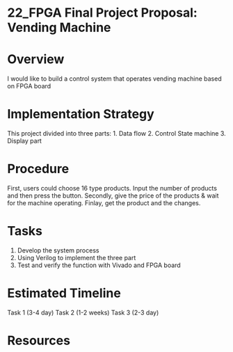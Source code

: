 # 22_FPGA Final Project Proposal: Vending Machine 

# Overview
I would like to build a control system that operates vending machine based on FPGA board

# Implementation Strategy
This project divided into three parts: 1. Data flow 2. Control State machine 3. Display part

# Procedure
First, users could choose 16 type products. Input the number of products and then press the button.
Secondly, give the price of the products & wait for the machine operating.
Finlay, get the product and the changes.

# Tasks
1. Develop the system process
2. Using Verilog to implement the three part 
3. Test and verify the function with Vivado and FPGA board 

# Estimated Timeline
Task 1 (3-4 day)
Task 2 (1-2 weeks)
Task 3 (2-3 day)
# Resources
